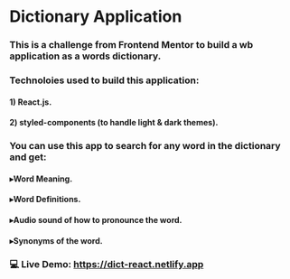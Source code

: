 # Dictionary Application

### This is a challenge from Frontend Mentor to build a wb application as a words dictionary.

### Technoloies used to build this application:

#### 1) React.js.
#### 2) styled-components (to handle light & dark themes).

### You can use this app to search for any word in the dictionary and get:

#### ▸Word Meaning.
#### ▸Word Definitions.
#### ▸Audio sound of how to pronounce the word.
#### ▸Synonyms of the word.

### 💻 Live Demo: https://dict-react.netlify.app
